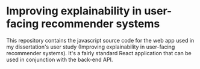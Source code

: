 # Improving explainability in user-facing recommender systems 

This repository contains the javascript source code for the web app used in my dissertation's user study (Improving explainability in user-facing recommender systems). It's a fairly standard React application that can be used in conjunction with the back-end API.
